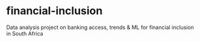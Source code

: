# financial-inclusion
Data analysis project on banking access, trends &amp; ML for financial inclusion in South Africa
